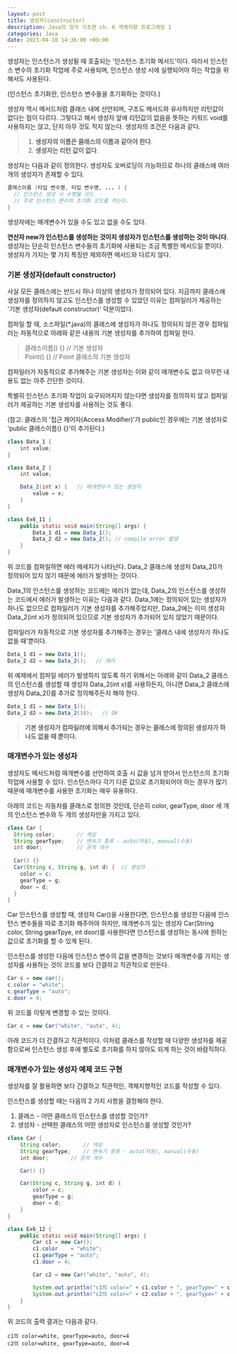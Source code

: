 ```yaml
---
layout: post
title: 생성자(constructor)
description: Java의 정석 기초편 ch. 6 객체지향 프로그래밍 1
categories: Java
date: 2023-04-10 14:36:00 +09:00
---
```

생성자는 인스턴스가 생성될 때 호출되는 '인스턴스 초기화 메서드'이다. 따라서 인스턴스 변수의 초기화 작업에 주로 사용되며, 인스턴스 생성 시에 실행되어야 하는 작업을 위해서도 사용된다.

(인스턴스 초기화란, 인스턴스 변수들을 초기화하는 것이다.)

생성자 역시 메서드처럼 클래스 내에 선언되며, 구조도 메서드와 유사하지만 리턴값이 없다는 점이 다르다. 그렇다고 해서 생성자 앞에 리턴값이 없음을 뜻하는 키워드 void를 사용하지는 않고, 단지 아무 것도 적지 않는다. 생성자의 조건은 다음과 같다. 

> 1. **생성자의 이름은 클래스의 이름과 같아야 한다**.
> 2. **생성자는 리턴 값이 없다**.


생성자는 다음과 같이 정의한다. 생성자도 오버로딩이 가능하므로 하나의 클래스에 여러 개의 생성자가 존재할 수 있다.

```java
클래스이름 (타입 변수명, 타입 변수명, ... ) {
  // 인스턴스 생성 시 수행될 코드
  // 주로 인스턴스 변수의 초기화 코드를 적는다.
}
```

생성자에는 매개변수가 있을 수도 있고 없을 수도 있다.

**연산자 new가 인스턴스를 생성하는 것이지 생성자가 인스턴스를 생성하는 것이 아니다**. 생성자는 단순히 인스턴스 변수들의 초기화에 사용되는 조금 특별한 메서드일 뿐이다. 생성자가 가지는 몇 가지 특징만 제외하면 메서드와 다르지 않다.


### 기본 생성자(default constructor)

사실 모든 클래스에는 반드시 하나 이상의 생성자가 정의되어 있다. 지금까지 클래스에 생성자를 정의하지 않고도 인스턴스를 생성할 수 있었던 이유는 컴파일러가 제공하는 '기본 생성자(default constructor)' 덕분이었다.

컴파일 할 때, 소스파일(\*.java)의 클래스에 생성자가 하나도 정의되지 않은 경우 컴파일러는 자동적으로 아래와 같은 내용의 기본 생성자를 추가하여 컴파일 한다.

> 클래스이름() {}  // 기본 생성자\
> Point() {}    // Point 클래스의 기본 생성자

컴파일러가 자동적으로 추가해주는 기본 생성자는 이와 같이 매개변수도 없고 아무런 내용도 없는 아주 간단한 것이다.

특별히 인스턴스 초기화 작업이 요구되어지지 않는다면 생성자를 정의하지 않고 컴파일러가 제공하는 기본 생성자를 사용하는 것도 좋다.

(참고: 클래스의 '접근 제어자(Access Modifier)'가 public인 경우에는 기본 생성자로 'public 클래스이름() {}'이 추가된다.)


```java
class Data_1 {
	int value;
}

class Data_2 {
	int value;

	Data_2(int x) {   // 매개변수가 있는 생성자 
		value = x;
	}
}

class Ex6_11 {
	public static void main(String[] args) {
		Data_1 d1 = new Data_1();
		Data_2 d2 = new Data_2(); // compile error 발생 
	}
}
```

위 코드를 컴파일하면 에러 메세지가 나타난다. Data_2 클래스에 생성자 Data_2()가 정의되어 있지 않기 때문에 에러가 발생하는 것이다.

Data_1의 인스턴스를 생성하는 코드에는 에러가 없는데, Data_2의 인스턴스를 생성하는 코드에서 에러가 발생하는 이유는 다음과 같다. Data_1에는 정의되어 있는 생성자가 하나도 없으므로 컴파일러가 기본 생성자를 추가해주었지만, Data_2에는 이미 생성자 Data_2(int x)가 정의되어 있으므로 기본 생성자가 추가되어 있지 않았기 때문이다.

컴파일러가 자동적으로 기본 생성자를 추가해주는 경우는 '클래스 내에 생성자가 하나도 없을 때'뿐이다.


```java
Data_1 d1 = new Data_1();
Data_2 d2 = new Data_2();   // 에러
```

위 예제에서 컴파일 에러가 발생하지 않도록 하기 위해서는 아래와 같이 Data_2 클래스의 인스턴스를 생성할 때 생성자 Data_2(int x)를 사용하든지, 아니면 Data_2 클래스에 생성자 Data_2()를 추가로 정의해주든지 해야 한다.

```java
Data_1 d1 = new Data_1();
Data_2 d2 = new Data_2(10);   // OK
```

> **기본 생성자가 컴파일러에 의해서 추가되는 경우는 클래스에 정의된 생성자가 하나도 없을 때 뿐이다.**


### 매개변수가 있는 생성자

생성자도 메서드처럼 매개변수를 선언하여 호출 시 값을 넘겨 받아서 인스턴스의 초기화 작업에 사용할 수 있다. 인스턴스마다 각기 다른 값으로 초기화되어야 하는 경우가 많기 때문에 매개변수를 사용한 초기화는 매우 유용하다.

아래의 코드는 자동차를 클래스로 정의한 것인데, 단순히 color, gearType, door 세 개의 인스턴스 변수와 두 개의 생성자만을 가지고 있다.

```java
class Car {
  String color;       // 색상
  String gearType;    // 변속기 종류 - auto(자동), manual(수동)
  int door;           // 문의 개수
  
  Car() {}
  Car(String c, String g, int d) {  // 생성자
    color = c;
    gearType = g;
    door = d;
  }
}
```

Car 인스턴스를 생성할 때, 생성자 Car()을 사용한다면, 인스턴스를 생성한 다음에 인스턴스 변수들을 따로 초기화 해주어야 하지만, 매개변수가 있는 생성자 Car(String color, String gearTpye, int door)를 사용한다면 인스턴스를 생성하는 동시에 원하는 값으로 초기화를 할 수 있게 된다.

인스턴스를 생성한 다음에 인스턴스 변수의 값을 변경하는 것보다 매개변수를 가지는 생성자를 사용하는 것이 코드를 보다 간결하고 직관적으로 만든다.

```java
Car c = new car();
c.color = "white";
c.gearType = "auto";
c.door = 4;
```

위 코드를 이렇게 변경할 수 있는 것이다.

```java
Car c = new Car("white", "auto", 4);
```

아래 코드가 더 간결하고 직관적이다. 이처럼 클래스를 작성할 때 다양한 생성자를 제공함으로써 인스턴스 생성 후에 별도로 초기화를 하지 않아도 되게 하는 것이 바람직하다.


### 매개변수가 있는 생성자 예제 코드 구현

생성자를 잘 활용하면 보다 간결하고 직관적인, 객체지향적인 코드를 작성할 수 있다.

인스턴스를 생성할 때는 다음의 2 가지 사항을 결정해야 한다.

1. 클래스 - 어떤 클래스의 인스턴스를 생성할 것인가?
2. 생성자 - 선택한 클래스의 어떤 생성자로 인스턴스를 생성할 것인가?


```java
class Car {
	String color;		// 색상 
	String gearType;	// 변속기 종류 - auto(자동), manual(수동) 
	int door;		// 문의 개수 

	Car() {}

	Car(String c, String g, int d) {
		color = c;
		gearType = g;
		door = d;
	}
}

class Ex6_12 {
	public static void main(String[] args) {
		Car c1 = new Car();
		c1.color    = "white";
		c1.gearType = "auto";
		c1.door = 4;

		Car c2 = new Car("white", "auto", 4);

		System.out.println("c1의 color=" + c1.color + ", gearType=" + c1.gearType+ ", door="+c1.door);
		System.out.println("c2의 color=" + c2.color + ", gearType=" + c2.gearType+ ", door="+c2.door);
	}
}
```

위 코드의 출력 결과는 다음과 같다.

```
c1의 color=white, gearType=auto, door=4
c2의 color=white, gearType=auto, door=4
```
